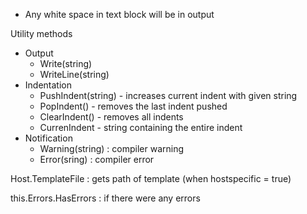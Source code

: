 * Any white space in text block will be in output

Utility methods
* Output
  * Write(string)
  * WriteLine(string)
* Indentation
  * PushIndent(string) - increases current indent with given string
  * PopIndent() - removes the last indent pushed
  * ClearIndent() - removes all indents
  * CurrenIndent - string containing the entire indent
* Notification
  * Warning(string) : compiler warning
  * Error(sring)    : compiler error

Host.TemplateFile : gets path of template (when hostspecific = true)

this.Errors.HasErrors : if there were any errors

